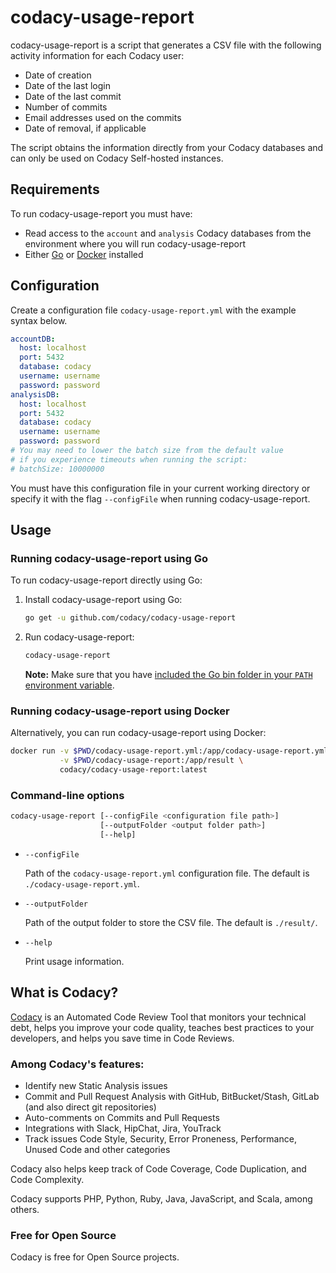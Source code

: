 # codacy-usage-report

codacy-usage-report is a script that generates a CSV file with the following activity information for each Codacy user:

-   Date of creation
-   Date of the last login
-   Date of the last commit
-   Number of commits
-   Email addresses used on the commits
-   Date of removal, if applicable

The script obtains the information directly from your Codacy databases and can only be used on Codacy Self-hosted instances.

## Requirements

To run codacy-usage-report you must have:

-   Read access to the `account` and `analysis` Codacy databases from the environment where you will run codacy-usage-report
-   Either [Go](https://golang.org/dl/) or [Docker](https://www.docker.com/) installed

## Configuration

Create a configuration file `codacy-usage-report.yml` with the example syntax below.

```yaml
accountDB:
  host: localhost
  port: 5432
  database: codacy
  username: username
  password: password
analysisDB:
  host: localhost
  port: 5432
  database: codacy
  username: username
  password: password
# You may need to lower the batch size from the default value
# if you experience timeouts when running the script:
# batchSize: 10000000
```

You must have this configuration file in your current working directory or specify it with the flag `--configFile` when running codacy-usage-report.

## Usage

### Running codacy-usage-report using Go

To run codacy-usage-report directly using Go:

1.  Install codacy-usage-report using Go:

    ```bash
    go get -u github.com/codacy/codacy-usage-report
    ```

2.  Run codacy-usage-report:

    ```bash
    codacy-usage-report
    ```

    **Note:** Make sure that you have [included the Go bin folder in your `PATH` environment variable](https://golang.org/doc/install#install).

### Running codacy-usage-report using Docker

Alternatively, you can run codacy-usage-report using Docker:

```bash
docker run -v $PWD/codacy-usage-report.yml:/app/codacy-usage-report.yml \
           -v $PWD/codacy-usage-report:/app/result \
           codacy/codacy-usage-report:latest
```

### Command-line options

```bash
codacy-usage-report [--configFile <configuration file path>]
                    [--outputFolder <output folder path>]
                    [--help]
```

-   `--configFile`

    Path of the `codacy-usage-report.yml` configuration file. The default is `./codacy-usage-report.yml`.

-   `--outputFolder`

    Path of the output folder to store the CSV file. The default is `./result/`.

-   `--help`

    Print usage information.

## What is Codacy?

[Codacy](https://www.codacy.com/) is an Automated Code Review Tool that monitors your technical debt, helps you improve your code quality, teaches best practices to your developers, and helps you save time in Code Reviews.

### Among Codacy's features:

-   Identify new Static Analysis issues
-   Commit and Pull Request Analysis with GitHub, BitBucket/Stash, GitLab (and also direct git repositories)
-   Auto-comments on Commits and Pull Requests
-   Integrations with Slack, HipChat, Jira, YouTrack
-   Track issues Code Style, Security, Error Proneness, Performance, Unused Code and other categories

Codacy also helps keep track of Code Coverage, Code Duplication, and Code Complexity.

Codacy supports PHP, Python, Ruby, Java, JavaScript, and Scala, among others.

### Free for Open Source

Codacy is free for Open Source projects.
